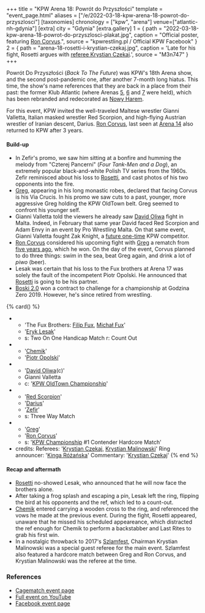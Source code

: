 +++
title = "KPW Arena 18: Powrót do Przyszłości"
template = "event_page.html"
aliases = ["/e/2022-03-18-kpw-arena-18-powrot-do-przyszlosci"]
[taxonomies]
chronology = ["kpw", "arena"]
venue=["atlantic-nh-gdynia"]
[extra]
city = "Gdynia"
[extra.gallery]
1 = { path = "2022-03-18-kpw-arena-18-powrot-do-przyszlosci-plakat.jpg", caption = "Official poster, featuring [Ron Corvus](@/w/ron-corvus.md).", source = "kpwrestling.pl / Official KPW Facebook" }
2 = { path = "arena-18-rosetti-i-krystian-czekaj.jpg", caption = 'Late for his fight, Rosetti argues with [referee Krystian Czekaj](@/w/krystian-czekaj.md).', source = "M3n747" }
+++

Powrót Do Przyszłości (_Back To The Future_) was KPW's 18th Arena show, and the second post-pandemic one, after another 7-month long hiatus. This time, the show's name
references that they are back in a place from their past: the former Klub Atlantic (where Arenas [5](@/e/kpw/2017-01-14-kpw-arena-v.md), [6](@/e/kpw/2017-04-08-kpw-arena-6.md) and [7](@/e/kpw/2017-06-10-kpw-arena-7.md) were held), which has been rebranded and redecorated as [Nowy Harem](@/v/atlantic-nh-gdynia.md).

For this event, KPW invited the well-traveled Maltese wrestler Gianni Valletta, Italian masked wrestler Red Scorpion, and high-flying Austrian wrestler of Iranian descent, Darius.
[Ron Corvus](@/w/ron-corvus.md), last seen at [Arena 14](@/e/kpw/2019-06-15-kpw-arena-14.md) also returned to KPW after 3 years.

#### Build-up

* In Zefir's promo, we saw him sitting at a bonfire and humming the melody from "Czterej Pancerni" (_Four Tank-Men and a Dog_), an extremely popular black-and-white Polish TV series from the 1960s. Zefir reminisced about his loss to [Rosetti](@/w/rosetti.md), and cast photos of his two opponents into the fire.
* [Greg](@/w/greg.md), appearing in his long monastic robes, declared that facing Corvus is his Via Crucis. In his promo we saw cuts to a past, younger, more aggressive Greg holding the KPW OldTown belt. Greg seemed to confront his younger self.
* Gianni Valletta told the viewers he already saw [David Oliwa](@/w/david-oliwa.md) fight in Malta. Indeed, in February that same year David faced Red Scorpion and Adam Envy in an event by Pro Wrestling Malta. On that same event, Gianni Valletta fought Zak Knight, a [future one-time](@/e/kpw/2023-05-19-kpw-arena-22.md) KPW competitor.
* [Ron Corvus](@/w/ron-corvus.md) considered his upcoming fight with [Greg](@/w/greg.md) a rematch from [five years ago](@/e/kpw/2017-02-04-kpw-szlamfest.md), which he won. On the day of the event, Corvus planned to do three things: swim in the sea, beat Greg again, and drink a lot of _piwo_ (beer).
* Lesak was certain that his loss to the Fux brothers at Arena 17 was solely the fault of the incompetent Piotr Opolski. He announced that [Rosetti](@/w/rosetti.md) is going to be his partner.
* [Boski 2.0](@/w/ostrowski.md) won a contract to challenge for a championship at Godzina Zero 2019. However, he's since retired from wrestling.

{% card() %}
- - 'The Fux Brothers: [Filip Fux](@/w/filip-fux.md), [Michał Fux](@/w/michal-fux.md)'
  - '[Eryk Lesak](@/w/eryk-lesak.md)'
  - s: Two On One Handicap Match
    r: Count Out
- - '[Chemik](@/w/chemik.md)'
  - '[Piotr Opolski](@/w/piotr-opolski.md)'
- - '[David Oliwa](@/w/david-oliwa.md)(c)'
  - Gianni Valletta
  - c: '[KPW OldTown Championship](@/c/kpw-old-town-championship.md)'
- - '[Red Scorpion](@/w/red-scorpion.md)'
  - '[Darius](@/w/darius.md)'
  - '[Zefir](@/w/zefir.md)'
  - s: Three Way Match
- - '[Greg](@/w/greg.md)'
  - '[Ron Corvus](@/w/ron-corvus.md)'
  - s: '[KPW Championship](@/c/kpw-championship.md) #1 Contender Hardcore Match'
- credits:
    Referees: '[Krystian Czekaj](@/w/krystian-czekaj.md), [Krystian Malinowski](@/w/krystian-malinowski.md)'
    Ring announcer: '[Kinga Różańska](@/w/kinga-miotke.md)'
    Commentary: '[Krystian Czekaj](@/w/krystian-czekaj.md)'
{% end %}

#### Recap and aftermath

* [Rosetti](@/w/rosetti.md) no-showed Lesak, who announced that he will now face the brothers alone.
* After taking a frog splash and escaping a pin, Lesak left the ring, flipping the bird at his opponents and the ref, which led to a count-out.
* [Chemik](@/w/chemik.md) entered carrying a wooden cross to the ring, and referenced the vows he made at the previous event. During the fight, Rosetti appeared, unaware that he missed his scheduled appeareance, which distracted the ref enough for Chemik to perform a backstabber and Last Rites to grab his first win.
* In a nostalgic throwback to 2017's [Szlamfest](@/e/kpw/2017-02-04-kpw-szlamfest.md), Chairman Krystian Malinowski was a special guest referee for the main event. Szlamfest also featured a hardcore match between Greg and Ron Corvus, and Krystian Malinowski was the referee at the time.

### References

* [Cagematch event page](https://www.cagematch.net/?id=1&nr=335612)
* [Full event on YouTube](https://www.youtube.com/watch?v=kAp3we-kg-0)
* [Facebook event page](https://www.facebook.com/events/357134892922305/)
